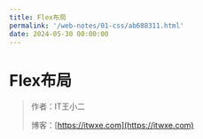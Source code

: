 ```yaml
---
title: Flex布局
permalink: '/web-notes/01-css/ab688311.html'
date: 2024-05-30 00:00:00
---
```


# Flex布局

> 作者：IT王小二
>
> 博客：[https://itwxe.com](https://itwxe.com)

